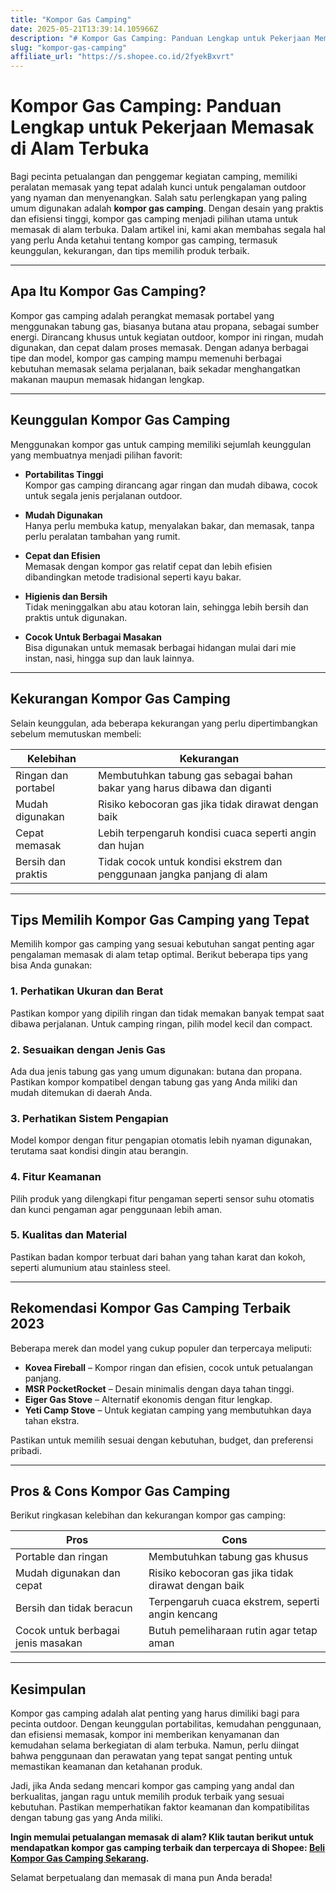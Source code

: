 ```yaml
---
title: "Kompor Gas Camping"
date: 2025-05-21T13:39:14.105966Z
description: "# Kompor Gas Camping: Panduan Lengkap untuk Pekerjaan Memasak di Alam Terbuka..."
slug: "kompor-gas-camping"
affiliate_url: "https://s.shopee.co.id/2fyekBxvrt"
---
```

# Kompor Gas Camping: Panduan Lengkap untuk Pekerjaan Memasak di Alam Terbuka

Bagi pecinta petualangan dan penggemar kegiatan camping, memiliki peralatan memasak yang tepat adalah kunci untuk pengalaman outdoor yang nyaman dan menyenangkan. Salah satu perlengkapan yang paling umum digunakan adalah **kompor gas camping**. Dengan desain yang praktis dan efisiensi tinggi, kompor gas camping menjadi pilihan utama untuk memasak di alam terbuka. Dalam artikel ini, kami akan membahas segala hal yang perlu Anda ketahui tentang kompor gas camping, termasuk keunggulan, kekurangan, dan tips memilih produk terbaik.

---

## Apa Itu Kompor Gas Camping?

Kompor gas camping adalah perangkat memasak portabel yang menggunakan tabung gas, biasanya butana atau propana, sebagai sumber energi. Dirancang khusus untuk kegiatan outdoor, kompor ini ringan, mudah digunakan, dan cepat dalam proses memasak. Dengan adanya berbagai tipe dan model, kompor gas camping mampu memenuhi berbagai kebutuhan memasak selama perjalanan, baik sekadar menghangatkan makanan maupun memasak hidangan lengkap.

---

## Keunggulan Kompor Gas Camping

Menggunakan kompor gas untuk camping memiliki sejumlah keunggulan yang membuatnya menjadi pilihan favorit:

- **Portabilitas Tinggi**  
  Kompor gas camping dirancang agar ringan dan mudah dibawa, cocok untuk segala jenis perjalanan outdoor.

- **Mudah Digunakan**  
  Hanya perlu membuka katup, menyalakan bakar, dan memasak, tanpa perlu peralatan tambahan yang rumit.

- **Cepat dan Efisien**  
  Memasak dengan kompor gas relatif cepat dan lebih efisien dibandingkan metode tradisional seperti kayu bakar.

- **Higienis dan Bersih**  
  Tidak meninggalkan abu atau kotoran lain, sehingga lebih bersih dan praktis untuk digunakan.

- **Cocok Untuk Berbagai Masakan**  
  Bisa digunakan untuk memasak berbagai hidangan mulai dari mie instan, nasi, hingga sup dan lauk lainnya.

---

## Kekurangan Kompor Gas Camping

Selain keunggulan, ada beberapa kekurangan yang perlu dipertimbangkan sebelum memutuskan membeli:

| **Kelebihan** | **Kekurangan** |
|----------------|----------------|
| Ringan dan portabel | Membutuhkan tabung gas sebagai bahan bakar yang harus dibawa dan diganti |
| Mudah digunakan | Risiko kebocoran gas jika tidak dirawat dengan baik |
| Cepat memasak | Lebih terpengaruh kondisi cuaca seperti angin dan hujan |
| Bersih dan praktis | Tidak cocok untuk kondisi ekstrem dan penggunaan jangka panjang di alam |

---

## Tips Memilih Kompor Gas Camping yang Tepat

Memilih kompor gas camping yang sesuai kebutuhan sangat penting agar pengalaman memasak di alam tetap optimal. Berikut beberapa tips yang bisa Anda gunakan:

### 1. Perhatikan Ukuran dan Berat

Pastikan kompor yang dipilih ringan dan tidak memakan banyak tempat saat dibawa perjalanan. Untuk camping ringan, pilih model kecil dan compact.

### 2. Sesuaikan dengan Jenis Gas

Ada dua jenis tabung gas yang umum digunakan: butana dan propana. Pastikan kompor kompatibel dengan tabung gas yang Anda miliki dan mudah ditemukan di daerah Anda.

### 3. Perhatikan Sistem Pengapian

Model kompor dengan fitur pengapian otomatis lebih nyaman digunakan, terutama saat kondisi dingin atau berangin.

### 4. Fitur Keamanan

Pilih produk yang dilengkapi fitur pengaman seperti sensor suhu otomatis dan kunci pengaman agar penggunaan lebih aman.

### 5. Kualitas dan Material

Pastikan badan kompor terbuat dari bahan yang tahan karat dan kokoh, seperti alumunium atau stainless steel.

---

## Rekomendasi Kompor Gas Camping Terbaik 2023

Beberapa merek dan model yang cukup populer dan terpercaya meliputi:

- **Kovea Fireball** – Kompor ringan dan efisien, cocok untuk petualangan panjang.
- **MSR PocketRocket** – Desain minimalis dengan daya tahan tinggi.
- **Eiger Gas Stove** – Alternatif ekonomis dengan fitur lengkap.
- **Yeti Camp Stove** – Untuk kegiatan camping yang membutuhkan daya tahan ekstra.

Pastikan untuk memilih sesuai dengan kebutuhan, budget, dan preferensi pribadi.

---

## Pros & Cons Kompor Gas Camping

Berikut ringkasan kelebihan dan kekurangan kompor gas camping:

| **Pros** | **Cons** |
|------------|------------|
| Portable dan ringan | Membutuhkan tabung gas khusus |
| Mudah digunakan dan cepat | Risiko kebocoran gas jika tidak dirawat dengan baik |
| Bersih dan tidak beracun | Terpengaruh cuaca ekstrem, seperti angin kencang |
| Cocok untuk berbagai jenis masakan | Butuh pemeliharaan rutin agar tetap aman |

---

## Kesimpulan

Kompor gas camping adalah alat penting yang harus dimiliki bagi para pecinta outdoor. Dengan keunggulan portabilitas, kemudahan penggunaan, dan efisiensi memasak, kompor ini memberikan kenyamanan dan kemudahan selama berkegiatan di alam terbuka. Namun, perlu diingat bahwa penggunaan dan perawatan yang tepat sangat penting untuk memastikan keamanan dan ketahanan produk.

Jadi, jika Anda sedang mencari kompor gas camping yang andal dan berkualitas, jangan ragu untuk memilih produk terbaik yang sesuai kebutuhan. Pastikan memperhatikan faktor keamanan dan kompatibilitas dengan tabung gas yang Anda miliki.

**Ingin memulai petualangan memasak di alam? Klik tautan berikut untuk mendapatkan kompor gas camping terbaik dan terpercaya di Shopee: [Beli Kompor Gas Camping Sekarang](https://s.shopee.co.id/2fyekBxvrt).**

Selamat berpetualang dan memasak di mana pun Anda berada!